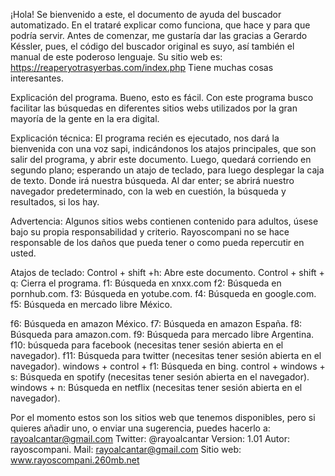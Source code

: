 ¡Hola! Se bienvenido a este, el documento de ayuda del buscador automatizado.
En el trataré explicar como funciona, que hace y para que podría servir.
Antes de comenzar, me gustaría dar las gracias a Gerardo Késsler, pues, el código del  buscador original es suyo, así también el manual de este poderoso lenguaje.
Su sitio web es: https://reaperyotrasyerbas.com/index.php
Tiene muchas cosas interesantes.

Explicación del programa.
Bueno, esto es fácil. Con este programa busco facilitar las búsquedas en diferentes sitios webs utilizados por la gran mayoría de la gente en la era digital.

Explicación técnica:
El programa recién es ejecutado, nos dará la bienvenida con una voz sapi, indicándonos los atajos principales, que son salir del programa, y abrir este documento.
Luego, quedará corriendo en segundo plano; esperando un atajo de teclado, para luego desplegar la caja de texto. Donde irá nuestra búsqueda. Al dar enter; se abrirá nuestro navegador predeterminado, con la web en cuestión, la búsqueda y resultados, si los hay.

Advertencia:
Algunos sitios webs contienen contenido para adultos, úsese bajo su propia responsabilidad y criterio.
Rayoscompani no se hace responsable de los daños que pueda tener o como pueda repercutir en usted.

Atajos de teclado:
Control + shift +h:
Abre este documento.
Control + shift + q:
Cierra el programa.
f1:
Búsqueda en xnxx.com
f2:
Búsqueda en pornhub.com.
f3:
Búsqueda en yotube.com.
f4:
Búsqueda en google.com.
f5:
Búsqueda en mercado libre México.

f6:
Búsqueda en amazon México.
f7:
Búsqueda en amazon España.
f8:
Búsqueda para amazon.com.
f9:
Búsqueda para mercado libre Argentina.
f10:
búsqueda para facebook (necesitas tener sesión abierta en el navegador).
f11:
Búsqueda para twitter (necesitas tener sesión abierta en el navegador).
windows + control + f1:
Búsqueda en bing.
control + windows + s:
Búsqueda en spotify (necesitas tener sesión abierta en el navegador).
windows + n:
Búsqueda en netflix (necesitas tener sesión abierta en el navegador).

Por el momento estos son los sitios web que tenemos disponibles, pero si quieres añadir uno, o enviar una sugerencia, puedes hacerlo a:
rayoalcantar@gmail.com
Twitter: @rayoalcantar
Version: 1.01
Autor: rayoscompani.
Mail: rayoalcantar@gmail.com
Sitio web: www.rayoscompani.260mb.net